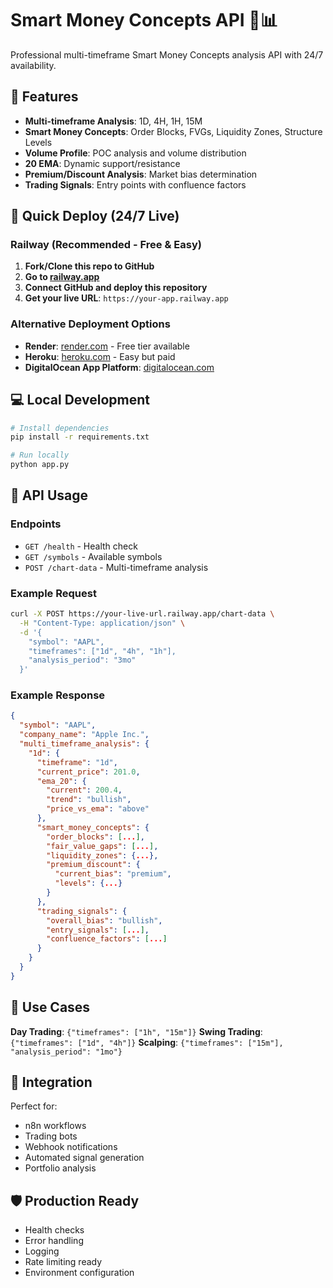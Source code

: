 # Smart Money Concepts API 🚀📊

Professional multi-timeframe Smart Money Concepts analysis API with 24/7 availability.

## 🌟 Features

- **Multi-timeframe Analysis**: 1D, 4H, 1H, 15M
- **Smart Money Concepts**: Order Blocks, FVGs, Liquidity Zones, Structure Levels
- **Volume Profile**: POC analysis and volume distribution
- **20 EMA**: Dynamic support/resistance
- **Premium/Discount Analysis**: Market bias determination
- **Trading Signals**: Entry points with confluence factors

## 🚀 Quick Deploy (24/7 Live)

### Railway (Recommended - Free & Easy)

1. **Fork/Clone this repo to GitHub**
2. **Go to [railway.app](https://railway.app)**
3. **Connect GitHub and deploy this repository**
4. **Get your live URL**: `https://your-app.railway.app`

### Alternative Deployment Options

- **Render**: [render.com](https://render.com) - Free tier available
- **Heroku**: [heroku.com](https://heroku.com) - Easy but paid
- **DigitalOcean App Platform**: [digitalocean.com](https://www.digitalocean.com/products/app-platform)

## 💻 Local Development

```bash
# Install dependencies
pip install -r requirements.txt

# Run locally
python app.py
```

## 📡 API Usage

### Endpoints

- `GET /health` - Health check
- `GET /symbols` - Available symbols
- `POST /chart-data` - Multi-timeframe analysis

### Example Request

```bash
curl -X POST https://your-live-url.railway.app/chart-data \
  -H "Content-Type: application/json" \
  -d '{
    "symbol": "AAPL",
    "timeframes": ["1d", "4h", "1h"],
    "analysis_period": "3mo"
  }'
```

### Example Response

```json
{
  "symbol": "AAPL",
  "company_name": "Apple Inc.",
  "multi_timeframe_analysis": {
    "1d": {
      "timeframe": "1d",
      "current_price": 201.0,
      "ema_20": {
        "current": 200.4,
        "trend": "bullish",
        "price_vs_ema": "above"
      },
      "smart_money_concepts": {
        "order_blocks": [...],
        "fair_value_gaps": [...],
        "liquidity_zones": {...},
        "premium_discount": {
          "current_bias": "premium",
          "levels": {...}
        }
      },
      "trading_signals": {
        "overall_bias": "bullish",
        "entry_signals": [...],
        "confluence_factors": [...]
      }
    }
  }
}
```

## 🎯 Use Cases

**Day Trading**: `{"timeframes": ["1h", "15m"]}`
**Swing Trading**: `{"timeframes": ["1d", "4h"]}`
**Scalping**: `{"timeframes": ["15m"], "analysis_period": "1mo"}`

## 🔧 Integration

Perfect for:
- n8n workflows
- Trading bots
- Webhook notifications
- Automated signal generation
- Portfolio analysis

## 🛡️ Production Ready

- Health checks
- Error handling
- Logging
- Rate limiting ready
- Environment configuration